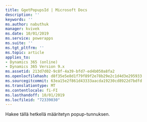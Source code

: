 ```yaml
---
title: GgetPopupsId | Microsoft Docs
description: ''
keywords: ''
ms.author: nabuthuk
manager: kvivek
ms.date: 10/01/2019
ms.service: powerapps
ms.suite: ''
ms.tgt_pltfrm: ''
ms.topic: article
applies_to:
- Dynamics 365 (online)
- Dynamics 365 Version 9.x
ms.assetid: 213d7d02-9c8f-4a39-bfd7-ed4b050a8fa2
ms.openlocfilehash: d8f35e5e8d1f79f89f2e78b29e2c1d4d3e295933
ms.sourcegitcommit: 63ea15e2f861d43333aacda19230cd8922d7bdfd
ms.translationtype: MT
ms.contentlocale: fi-FI
ms.lasthandoff: 10/01/2019
ms.locfileid: "72339030"
---
```

Hakee tällä hetkellä määritetyn popup-tunnuksen.
